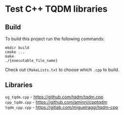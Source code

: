 # Test C++ TQDM libraries

## Build
To build this project run the following commands:
```
mkdir build
cmake ...
make
./{executable_file_name}
```
Check out `CMakeLists.txt` to choose which `.cpp` to build.

## Libraries
`og_tqdm.cpp` - https://github.com/tqdm/tqdm.cpp     
`cpp_tqdm.cpp` - https://github.com/aminnj/cpptqdm     
`tqdm_cpp.cpp` - https://gitlab.com/miguelraggi/tqdm-cpp     